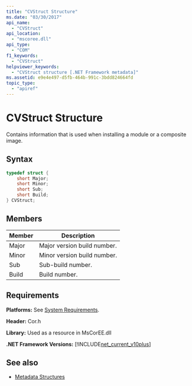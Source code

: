 ```yaml
---
title: "CVStruct Structure"
ms.date: "03/30/2017"
api_name: 
  - "CVStruct"
api_location: 
  - "mscoree.dll"
api_type: 
  - "COM"
f1_keywords: 
  - "CVStruct"
helpviewer_keywords: 
  - "CVStruct structure [.NET Framework metadata]"
ms.assetid: e9e4e497-d5fb-464b-991c-3bdd824664fd
topic_type: 
  - "apiref"
---
```

# CVStruct Structure
Contains information that is used when installing a module or a composite image.  
  
## Syntax  
  
```cpp  
typedef struct {  
    short Major;  
    short Minor;  
    short Sub;  
    short Build;  
} CVStruct;  
```  
  
## Members  
  
|Member|Description|  
|------------|-----------------|  
|Major|Major version build number.|  
|Minor|Minor version build number.|  
|Sub|Sub-build number.|  
|Build|Build number.|  
  
## Requirements  
 **Platforms:** See [System Requirements](../../get-started/system-requirements.md).  
  
 **Header:** Cor.h  
  
 **Library:** Used as a resource in MsCorEE.dll  
  
 **.NET Framework Versions:** [!INCLUDE[net_current_v10plus](../../../../includes/net-current-v10plus-md.md)]  
  
## See also

- [Metadata Structures](metadata-structures.md)

